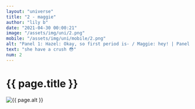 ```yaml
--- 
layout: "universe" 
title: "2 - maggie" 
author: "lily b" 
date: "2021-04-30 00:00:21" 
image: "/assets/img/uni/2.png" 
mobile: "/assets/img/uni/mobile/2.png"
alt: "Panel 1: Hazel: Okay, so first period is- / Maggie: hey! | Panel 2: Hazel: O-oh, um, hey Maggie! / Maggie: sup | Panel 3: Hazel: O-oh, not much, haha / Maggie: Nice, I'll see you in English class then / Hazel: Haha, yeah! You too! | Panel 4: Hazel: wait-... see you?" 
text: "she have a crush 😳" 
num: 2
--- 
```

 
<h1>{{ page.title }}</h1> 
<picture>
    <source media="all and (orientation: landscape)" srcset="{{ site.baseurl }}{{ page.image }}">
    <source media="all and (orientation: portrait)" srcset="{{ site.baseurl }}{{ page.mobile }}">
    <img src="{{ site.baseurl }}{{ page.image }}" alt="{{ page.alt }}" title="{{ page.text }}">
</picture>